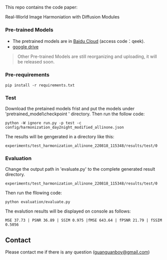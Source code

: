 This repo contains the code  paper:

Real-World Image Harmoniation with Diffusion Modules

### Pre-trained Models

* The pretrained models are in [Baidu Cloud](https://pan.baidu.com/s/1uUe7u-oW-iPuZI-d3jKsfA) (access code：qeek).
* [google drive](https://drive.google.com/drive/folders/1SSojkgJgUM41jzwR9xbN6ki2jFqsr33E?usp=sharing)

> Other Pre-trained Models are still reorganizing and uploading, it will be released soon.


### Pre-requirements

```
pip install -r requirements.txt
```

### Test

Download the pretained models frist and put the models under 'pretrained_model\checkpoint ' directory. Then run the follow code:

```
python -W ignore run.py -p test -c config/harmonization_day2night_modified_allinone.json
```
The results will be gengerated in a directory like this:
```
experiments/test_harmonization_allinone_220818_115348/results/test/0
```
### Evaluation

Change the output path in 'evaluate.py' to the complete generated result directory.

```
experiments/test_harmonization_allinone_220818_115348/results/test/0
```
Then run the fllowing code:

```
python evaluation/evaluate.py
```

The evalution results will be displayed on console as follows:
```
MSE 37.73 | PSNR 36.89 | SSIM 0.975 |fMSE 643.64 | fPSNR 21.79 | fSSIM 0.5056
```
## **Contact**
Please contact me if there is any question (guanguanboy@gmail.com)
